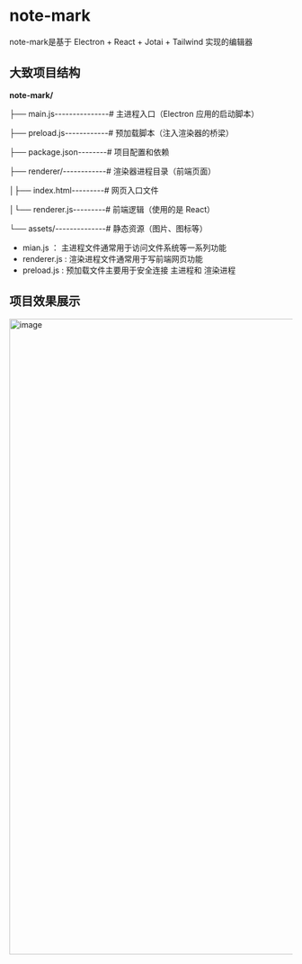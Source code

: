 # note-mark

note-mark是基于 Electron + React + Jotai + Tailwind 实现的编辑器

##  大致项目结构
  **note-mark/**
  
  ├── main.js---------------# 主进程入口（Electron 应用的启动脚本）
  
  ├── preload.js------------# 预加载脚本（注入渲染器的桥梁）
  
  ├── package.json--------# 项目配置和依赖
  
  ├── renderer/------------# 渲染器进程目录（前端页面）
  
  │├── index.html---------# 网页入口文件
  
  │└── renderer.js---------# 前端逻辑（使用的是 React）
  
  └── assets/--------------# 静态资源（图片、图标等）
  

 - mian.js ： 主进程文件通常用于访问文件系统等一系列功能
 - renderer.js :   渲染进程文件通常用于写前端网页功能 
 - preload.js : 预加载文件主要用于安全连接 主进程和 渲染进程

## 项目效果展示


<img width="1861" height="1130" alt="image" src="https://github.com/user-attachments/assets/d0c6e201-3063-4903-811e-bad297172c44" />
